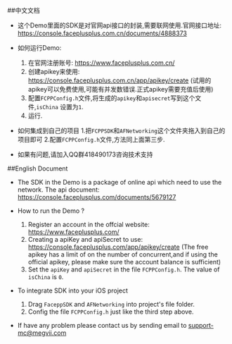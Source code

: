 ##中文文档
* 这个Demo里面的SDK是对官网api接口的封装,需要联网使用.官网接口地址: <https://console.faceplusplus.com.cn/documents/4888373>
* 如何运行Demo:
    1. 在官网注册账号: <https://www.faceplusplus.com.cn/>
    2. 创建apikey来使用: <https://console.faceplusplus.com.cn/app/apikey/create> (试用的apikey可以免费使用,可能有并发数错误.正式apikey需要充值后使用)
    3. 配置`FCPPConfig.h`文件,将生成的`apikey`和`apisecret`写到这个文件,`isChina` 设置为`1`.
    4. 运行.   

* 如何集成到自己的项目
  1.把`FCPPSDK`和`AFNetworking`这个文件夹拖入到自己的项目即可
  2.配置`FCPPConfig.h`文件,方法同上面第三步.  

* 如果有问题,请加入QQ群418490173咨询技术支持

##English Document
* The SDK in the Demo is a package of online api which need to use the network. The api document: <https://console.faceplusplus.com/documents/5679127>
* How to run the Demo ?
    1. Register an account in the offcial website: <https://www.faceplusplus.com/>
    2. Creating a apiKey and apiSecret to use: <https://console.faceplusplus.com/app/apikey/create> (The free apikey has a limit of on the number of concurrent,and if using the official apikey, please make sure the account balance is sufficient)
    3. Set the `apiKey` and `apiSecret` in the file `FCPPConfig.h`. The value of `isChina`  is `0`. 

* To integrate SDK into your iOS project
    
    1. Drag `FaceppSDK` and `AFNetworking` into project's file folder.
    2. Config the file `FCPPConfig.h` just like the third step above.
* If have any problem please contact us by sending email to support-mc@megvii.com

